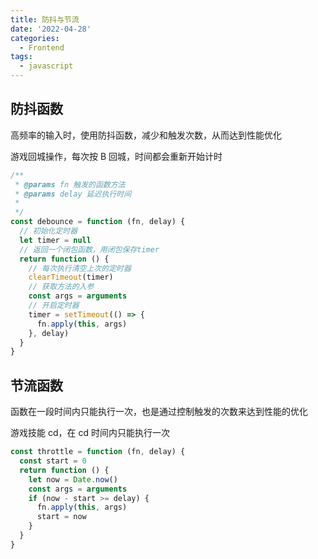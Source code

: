 ```yaml
---
title: 防抖与节流
date: '2022-04-28'
categories:
  - Frontend
tags:
  - javascript
---
```


## 防抖函数

高频率的输入时，使用防抖函数，减少和触发次数，从而达到性能优化

游戏回城操作，每次按 B 回城，时间都会重新开始计时

```js
/**
 * @params fn 触发的函数方法
 * @params delay 延迟执行时间
 *
 */
const debounce = function (fn, delay) {
  // 初始化定时器
  let timer = null
  // 返回一个闭包函数，用闭包保存timer
  return function () {
    // 每次执行清空上次的定时器
    clearTimeout(timer)
    // 获取方法的入参
    const args = arguments
    // 开启定时器
    timer = setTimeout(() => {
      fn.apply(this, args)
    }, delay)
  }
}
```

## 节流函数

函数在一段时间内只能执行一次，也是通过控制触发的次数来达到性能的优化

游戏技能 cd，在 cd 时间内只能执行一次

```js
const throttle = function (fn, delay) {
  const start = 0
  return function () {
    let now = Date.now()
    const args = arguments
    if (now - start >= delay) {
      fn.apply(this, args)
      start = now
    }
  }
}
```

